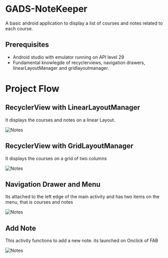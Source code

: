 
# GADS-NoteKeeper

A basic android application to display a list of courses and notes related to each course.


## Prerequisites

- Android studio with emulator running on API level 29
- Fundamental knowlegde of recyclerviews, navigation drawers, linearLayoutManager and gridlayoutmanager.

# Project Flow

## RecyclerView with LinearLayoutManager

It displays the courses and notes on a linear Layout.

![Notes](https://github.com/ochudidesterio/GADS-NoteKeeper/blob/master/images/Home.png?raw=true)


## RecyclerView with GridLayoutManager


It displays the courses on a grid of two columns

![Notes](https://github.com/ochudidesterio/GADS-NoteKeeper/blob/master/images/Courses.png?raw=true)


## Navigation Drawer and Menu


Its attached to the left edge of the main activity and has two items on the menu, that is courses and notes


![Notes](https://github.com/ochudidesterio/GADS-NoteKeeper/blob/master/images/navigation.png?raw=true)


## Add Note


This activity functions to add a new note. its launched on Onclick of FAB 


![Notes](https://github.com/ochudidesterio/GADS-NoteKeeper/blob/master/images/Edit.png?raw=true)





